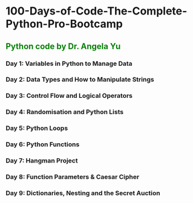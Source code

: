 # 100-Days-of-Code-The-Complete-Python-Pro-Bootcamp
<h2 style="color:green">Python code by Dr. Angela Yu</h2>

<h3>Day 1: Variables in Python to Manage Data</h3>
<h3>Day 2: Data Types and How to Manipulate Strings</h3>
<h3>Day 3: Control Flow and Logical Operators</h3>
<h3>Day 4: Randomisation and Python Lists</h3>
<h3>Day 5: Python Loops</h3>
<h3>Day 6: Python Functions</h3>
<h3>Day 7: Hangman Project</h3>
<h3>Day 8: Function Parameters & Caesar Cipher</h3>
<h3>Day 9: Dictionaries, Nesting and the Secret Auction</h3>